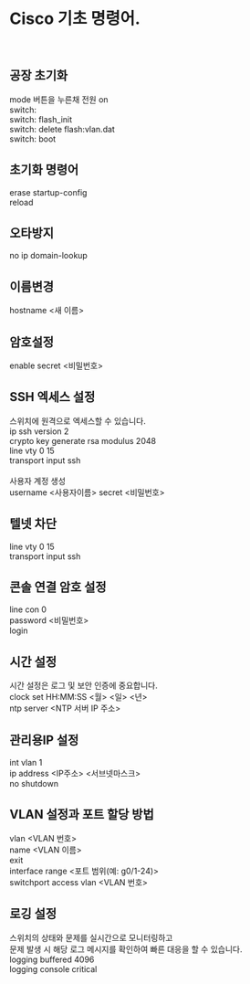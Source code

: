 # Cisco 기초 명령어.
<br>

## 공장 초기화
mode 버튼을 누른채 전원 on  
switch:  
switch: flash_init  
switch: delete flash:vlan.dat  
switch: boot  

## 초기화 명령어
erase startup-config  
reload  

## 오타방지
no ip domain-lookup

## 이름변경
hostname <새 이름>

## 암호설정
enable secret <비밀번호>

## SSH 엑세스 설정
스위치에 원격으로 엑세스할 수 있습니다.  
ip ssh version 2  
crypto key generate rsa modulus 2048  
line vty 0 15  
transport input ssh  
<br>
사용자 계정 생성
<br>
username <사용자이름> secret <비밀번호>

## 텔넷 차단
line vty 0 15  
transport input ssh  

## 콘솔 연결 암호 설정
line con 0  
password <비밀번호>  
login  


## 시간 설정
시간 설정은 로그 및 보안 인증에 중요합니다.  
clock set HH:MM:SS <월> <일> <년>  
ntp server <NTP 서버 IP 주소>  

## 관리용IP 설정
int vlan 1  
ip address <IP주소> <서브넷마스크>  
no shutdown

## VLAN 설정과 포트 할당 방법
vlan <VLAN 번호>  
name <VLAN 이름>  
exit  
interface range <포트 범위(예: g0/1-24)>  
switchport access vlan <VLAN 번호>  


## 로깅 설정
스위치의 상태와 문제를 실시간으로 모니터링하고  
문제 발생 시 해당 로그 메시지를 확인하여 빠른 대응을 할 수 있습니다.  
logging buffered 4096  
logging console critical



















